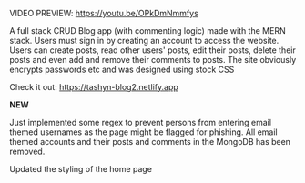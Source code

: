 VIDEO PREVIEW: https://youtu.be/OPkDmNmmfys

A full stack CRUD Blog app (with commenting logic) made with the MERN stack. 
Users must sign in by creating an account to access the website. Users can create posts, read other users' posts, edit their posts, delete their posts and even add and remove their comments to posts. The site obviously encrypts passwords etc and was designed using stock CSS

Check it out: https://tashyn-blog2.netlify.app

**NEW**

Just implemented some regex to prevent persons from entering email themed usernames as the page might be flagged for phishing. All email themed accounts and their posts and comments in the MongoDB has been removed.

Updated the styling of the home page
